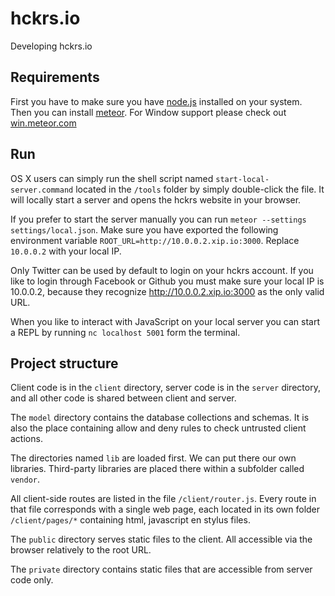 hckrs.io
=========
Developing hckrs.io


Requirements
------------
First you have to make sure you have [node.js] installed on your system.
Then you can install [meteor]. For Window support please check out [win.meteor.com]

Run
---
OS X users can simply run the shell script named ``start-local-server.command`` located in the `/tools` folder by simply double-click the file. It will locally start a server and opens the hckrs website in your browser.

If you prefer to start the server manually you can run ``meteor --settings settings/local.json``. Make sure you have exported the following environment variable `ROOT_URL=http://10.0.0.2.xip.io:3000`. Replace `10.0.0.2` with your local IP.

Only Twitter can be used by default to login on your hckrs account. If you like to login through Facebook or Github you must make sure your local IP is 10.0.0.2, because they recognize http://10.0.0.2.xip.io:3000 as the only valid URL.

When you like to interact with JavaScript on your local server you can start a REPL by running `nc localhost 5001` form the terminal.


Project structure
-----------------
Client code is in the `client` directory, server code is in the `server` directory, and all other code is shared between client and server.

The `model` directory contains the database collections and schemas. It is also the place containing allow and deny rules to check untrusted client actions.

The directories named `lib` are loaded first. We can put there our own libraries. Third-party libraries are placed there within a subfolder called `vendor`.

All client-side routes are listed in the file `/client/router.js`. Every route in that file corresponds with a single web page, each located in its own folder `/client/pages/*` containing html, javascript en stylus files.

The `public` directory serves static files to the client. All accessible via the browser relatively to the root URL.

The `private` directory contains static files that are accessible from server code only.


[node.js]:http://nodejs.org/download/
[meteor]:http://docs.meteor.com/#quickstart
[meteorite]:https://github.com/oortcloud/meteorite/
[win.meteor.com]:http://win.meteor.com

